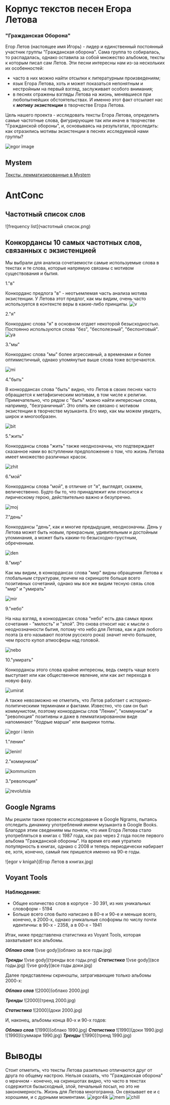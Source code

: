 
# Корпус текстов песен Егора Летова #
### "Гражданская Оборона"
Егор Летов (настоящее имя Игорь) - лидер и единственный постоянный участник группы "Гражданская оборона". Сама группа то собиралась, то распадалась, однако оставила за собой множество альбомов, тексты к которым писал сам Летов.
Эти песни интересны нам из-за нескольких их особенностей: 
- часто в них можно найти отсылки к литературным произведениям;
- язык Егора Летова, хоть и может показаться непонятным и нестройным на первый взгляд, заслуживает особого внимания; 
- в песнях отражены взгляды Летова на жизнь, менявшиеся при любопытнейших обстоятельствах. И именно этот факт отсылает нас к ***мотиву экзистенции*** в творчестве Егора Летова.

Цель нашего проекта - исследовать тексты Егора Летова, определить самые частотные слова, фигурирующие так или иначе в творчестве "Гражданской обороны", и, основываясь на результатах, проследить: как отразились мотивы экзистенции в песнях исследуемой нами группы?

![egor image](https://s00.yaplakal.com/pics/pics_original/8/3/1/6264138.jpg)

## Mystem
 [Тексты, лемматизированные в Mystem](https://drive.google.com/drive/folders/1yWufARbfCB8lO3J1MPvItdyefYHSiKtk?usp=sharing)
# AntConc
## Частотный список слов
![frequency list](частотный список.png)
## Конкордансы 10 самых частотных слов, связанных с экзистенцией
Мы выбрали для анализа сочетаемости самые используемые слова в текстах и те слова, которые напрямую связаны с мотивом существования и бытия.

1."в"

Конкорданс предлога "в" - неотъемлемая часть анализа мотива экзистенции. У Летова этот предлог, как мы видим, очень часто используется в контексте веры в какие-либо принципы.
![v](в.jpg)

2."я"

Конкорданс слова "я" в основном отдает некоторой безысходностью. Постоянно используются слова "без", "бесполезный", "беспонтовый".
![ya](я.jpg)

3."мы"

Конкорданс слова "мы" более агрессивный, а временами и более оптимистичный, однако упомянутые выше слова тоже встречаются. 

![mi](мы.jpg)

4."быть"

В конкордансах слова "быть" видно, что Летов в своих песнях часто обращается к метафизическим мотивам, в том числе к религии. Примечательно, что рядом с "быть" можно найти интересные слова, например, "безграничный". Это опять же связано с мотивом экзистенции в творчестве музыканта. Его мир, как мы можем увидеть, широк и многообразен.

![bit](быть.jpg)

5."жить"

Конкордансы слова "жить" также неоднозначны, что подтверждает сказанное нами во вступлении предположение о том, что жизнь Летова имеет множество различных красок.

![zhit](жить.png)

6."мой"

Конкордансы слова "мой", в отличие от "я", выглядят, скажем, величественно. Будто бы то, что принадлежит или относится к лирическому герою, действительно важно и безупречно.

![moj](мой.png)

7."день"

Конкордансы "день", как и многие предыдущие, неоднозначны. День у Летова может быть новым, прекрасным, удивительным и достойным упоминания, а может быть каким-то безысходно-грустным, обреченным.

![den](день.png)

8."мир"

Как мы видим, в конкордансах слова "мир" видны обращения Летова к глобальным структурам, причем на скриншоте больше всего позитивных сочетаний, однако мы все же видим тесную связь слов "мир" и "умирать"

![mir](мир.png)

9."небо"

На наш взгляд, в конкордансах слова "небо" есть два самых ярких сочетания - "милость" и "злой". Это снова относит нас к мысли о неоднозначности бытия, потому что небо для Летова, как и для любого поэта (а его называют поэтом русского рока) значит нечто большее, чем просто купол атмосферы над головой.

![nebo](небо.png)

10."умирать"

Конкордансы этого слова крайне интересны, ведь смерть чаще всего выступает или как общественное явление, или как акт перехода в новую фазу. 

![umirat](умирать.png)




А также невозможно не отметить, что Летов работает с историко-политическими терминами и фактами. Известно, что сам он был коммунистом, поэтому конкордансы слов "Ленин", "коммунизм" и "революция" позитивны и даже в лемматизированном виде напоминают "бодрые марши" или выкрики толпы.

![egor i lenin](https://lh3.googleusercontent.com/proxy/XGvyzjSfXz6Aonhesz0K-_SbcXqGzEUVhFAx9YKafwDYfjYqHOv8IZ4Ta1F0m6Owv3aeDfPG-_8ag3nVUZPHbv9A6x-jtlDNO-5aUWOssrZXGTC4JUGElLQVpyI3RezZEcIxwen6UqwreX5SNbXYvIzOpjbtawi3SsEs6tfajwLR74g2Iu0S6GBJwBtCp4Cw29OdUTN7Q5QjtiR50ce51VXL5eVzA5CyW92_sD5tBZmQ2t4TMCMgg0boNSwoChtQgAmSQbMAPaQzqcibz0UMCkXGW8ixWVVSROo90VqvMRRC6lxu7j7R1LMz254fjYQmzD03DNIuhstFtPWLcnFAkMIOCl0ou9JkY_ZvewqvJF2MRfEtuMspzdrPbqI3JVG_U6vznhvHaTb0U7TXaWCZ1A)


1."ленин"


![lenin!](ленин.jpg)

2."коммунизм"

![kommunizm](коммунизм.jpg)

3."революция"

![revolutsia](революция.jpg)


## Google Ngrams

Мы решили также провести исследование в Google Ngrams, пытаясь отследить динамику употреблений имени музыканта в Google Books. Благодря этим сведениям мы поняли, что имя Егора Летова стало употребляться в книгах с 1987 года, как раз через 2 года после первого альбома "Гражданской обороны". На время его имя утратило популярность в книгах, однако с 2008 и теперь периодически набирает ее, хотя, конечно,  самый пик пришелся именно на 90-е годы.

![egor v knigah](Егор Летов в книгах.jpg)

## Voyant Tools
### Наблюдения:
* Общее количество слов в корпусе - 30 391, из них уникальных словоформ - 5194
* Больше всего слов было написано в 80-е и 90-е и меньше всего, конечно, в 2000-х, однако уникальные слоформы по числу почти идентичны: в 90-х - 2358, а в 00-х - 1941

Итак, ниже представлена статистика из Voyant Tools, которая захватывает все альбомы. 

***Облако слов***
![vse gody](облако за все годы.jpg)

***Тренды***
![vse gody](тренды все годы.png)
***Статистика***
![vse gody](все годы.jpg)
![vse gody](все годы доки.jpg)

Далее представлены скриношты, затрагивающие только альбомы 2000-х:

***Облако слов***
![2000](облако 2000.jpg)

***Тренды***
![2000](тренд 2000.jpg)

***Статистика***
![2000](доки 2000.jpg)


И, наконец, альбомы конца 80-х и 90-х годов:

***Облако слов***
![1990](облако 1990.jpg)
***Статистика***
![1990](доки 1990.jpg)
![1990](суммари 1990.jpg)
***Тренды***
![1990](тренд 1990.jpg)

# Выводы
Стоит отметить, что тексты Летова разительно отличаются друг от друга по общему настрою. Нельзя сказать, что "Гражданская оборона" о мрачном - конечно, на скриншотах видно, что часто в текстах содержится бызысходный, злой, печальный посыл, но это не закономерность. Жизнь для Летова многогранна. Он связывает ее и с хорошими, и с дурными моментами.
![egor4ik](анкета.jfif)
![mem](йоу.jfif)
![chill](расслабься.jpg)
